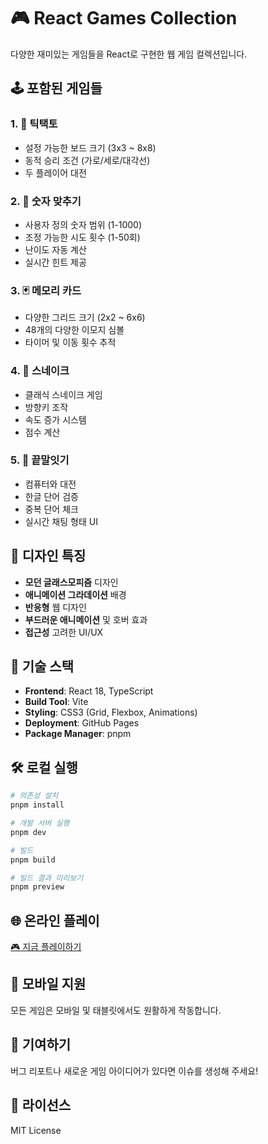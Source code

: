 # 🎮 React Games Collection

다양한 재미있는 게임들을 React로 구현한 웹 게임 컬렉션입니다.

## 🕹️ 포함된 게임들

### 1. 🎯 틱택토
- 설정 가능한 보드 크기 (3x3 ~ 8x8)
- 동적 승리 조건 (가로/세로/대각선)
- 두 플레이어 대전

### 2. 🔢 숫자 맞추기
- 사용자 정의 숫자 범위 (1-1000)
- 조정 가능한 시도 횟수 (1-50회)
- 난이도 자동 계산
- 실시간 힌트 제공

### 3. 🃏 메모리 카드
- 다양한 그리드 크기 (2x2 ~ 6x6)
- 48개의 다양한 이모지 심볼
- 타이머 및 이동 횟수 추적

### 4. 🐍 스네이크
- 클래식 스네이크 게임
- 방향키 조작
- 속도 증가 시스템
- 점수 계산

### 5. 📝 끝말잇기
- 컴퓨터와 대전
- 한글 단어 검증
- 중복 단어 체크
- 실시간 채팅 형태 UI

## 🎨 디자인 특징

- **모던 글래스모피즘** 디자인
- **애니메이션 그라데이션** 배경
- **반응형** 웹 디자인
- **부드러운 애니메이션** 및 호버 효과
- **접근성** 고려한 UI/UX

## 🚀 기술 스택

- **Frontend**: React 18, TypeScript
- **Build Tool**: Vite
- **Styling**: CSS3 (Grid, Flexbox, Animations)
- **Deployment**: GitHub Pages
- **Package Manager**: pnpm

## 🛠️ 로컬 실행

```bash
# 의존성 설치
pnpm install

# 개발 서버 실행
pnpm dev

# 빌드
pnpm build

# 빌드 결과 미리보기
pnpm preview
```

## 🌐 온라인 플레이

[🎮 지금 플레이하기](https://your-username.github.io/react-game/)

## 📱 모바일 지원

모든 게임은 모바일 및 태블릿에서도 원활하게 작동합니다.

## 🤝 기여하기

버그 리포트나 새로운 게임 아이디어가 있다면 이슈를 생성해 주세요!

## 📄 라이선스

MIT License